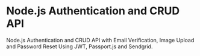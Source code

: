 # Node.js Authentication and CRUD API
Node.js Authentication and CRUD API with Email Verification, Image Upload and Password Reset Using JWT, Passport.js and Sendgrid.

